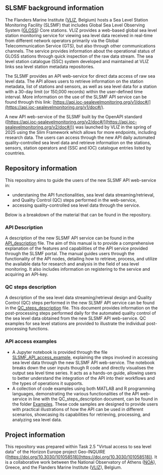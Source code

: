 ## SLSMF background information

The Flanders Marine Institute ([VLIZ](http://www.vliz.be/en), Belgium) hosts a Sea Level Station Monitoring Facility (SLSMF) that includes Global Sea Level Observing System
([GLOSS](https://www.gloss-sealevel.org/)) Core stations. VLIZ provides a web-based global sea level station monitoring service for viewing sea level data received in real-time from different network operators primarily via the Global Telecommunication Service (GTS), but also through other communications channels. The service provides information about the operational status of GLOSS stations through quick inspection of the raw data stream. The sea level station catalogue (SSC) system developed and maintained at VLIZ links sea level station metadata repositories.

The SLSMF provides an API web-service for direct data access of raw sea level data. The API allows users to retrieve information on the station metadata, list of stations and sensors, as well as sea level data for a station with a 30-day limit (or 150,000 records) within the user-defined time interval. More information on the use of the SLSMF API service can be found through this link:
[https://api.ioc-sealevelmonitoring.org/v1/doc#/](https://api.ioc-sealevelmonitoring.org/v1/doc#/).

A new API web-service of the SLSMF built by the OpenAPI standard
([https://api.ioc-sealevelmonitoring.org/v2/doc#/](https://api.ioc-sealevelmonitoring.org/v2/doc#/))
was launched by VLIZ in the spring of 2025 using the Slim Framework which allows for more endpoints, including research data. The users can access through the new API daily automated quality-controlled sea level data and retrieve information on the stations, sensors, station operators and (SSC and IOC) catalogue entries listed by countries. 

## Repository information

This repository aims to guide the users of the new SLSMF API web-service in:

- understaning the API functionalities, sea level data streaming/retrieval, and Quality Control (QC) steps performed in the web-service,
- accessing quality-controlled sea level data through the service.

Below is a breakdown of the material that can be found in the repository.

### API Description

A description of the new SLSMF API service can be found in the [API\_description](API_description.md) file. The aim of this manual is to provide a comprehensive explanation of the features and capabilities of the API service provided through the SLSMF portal. The manual guides users through the functionality of the API nodes, detailing how to retrieve, process, and utilize the available data for research and analysis in the field of sea level monitoring. It also includes information on registering to the service and acquiring an API-key.

### QC steps description

A description of the sea level data streaming/retrieval design and Quality Control (QC) steps performed in the new SLSMF API service can be found in the [QC\_steps\_description](research_data/) file. This document provides information on the post-processing steps performed daily for the automated quality control of the sea level data obtained from the new SLSMF API web-service. QC examples for sea level stations are provided to illustrate the individual post-processing functions.   

### API access examples 

- A Jupyter notebook is provided through the file [SLSMF\_API\_access\_example](SLSMF_API_access_example.ipynb), explaining the steps involved in accessing sea level data through the new SLSMF API web-service. The notebook breaks down the user inputs though R code and directly visualises the output sea level time series. It acts as a hands-on guide, allowing users to better understand the integration of the API into their workflows and the types of operations it supports.
- A collection of code examples using both MATLAB and R programming languages, demonstrating the various functionalities of the API web-service in line with the QC\_steps\_description document, can be found in the folder [Examples](Examples). These code samples are designed to provide users with practical illustrations of how the API can be used in different scenarios, showcasing its capabilities for retrieving, processing, and analyzing sea level data. 

## Project information

This repository was prepared within Task 2.5 "Virtual access to sea level data" of the Horizon Europe project Geo-INQUIRE ([https://doi.org/10.3030/101058518](https://doi.org/10.3030/101058518)). It is a collaborative work between the National Observatory of Athens ([NOA](http://www.noa.gr/en)), Greece, and the Flanders Marine Institute ([VLIZ](http://www.vliz.be/en)), Belgium.





